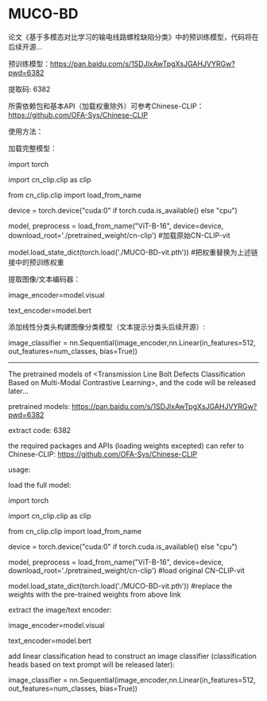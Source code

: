 # MUCO-BD
论文《基于多模态对比学习的输电线路螺栓缺陷分类》中的预训练模型，代码将在后续开源...

预训练模型：https://pan.baidu.com/s/1SDJlxAwTpgXsJGAHJVYRGw?pwd=6382

提取码: 6382

所需依赖包和基本API（加载权重除外）可参考Chinese-CLIP：https://github.com/OFA-Sys/Chinese-CLIP

使用方法：

加载完整模型：

import torch 

import cn_clip.clip as clip

from cn_clip.clip import load_from_name

device = torch.device("cuda:0" if torch.cuda.is_available() else "cpu")

model, preprocess = load_from_name("ViT-B-16", device=device, download_root='./pretrained_weight/cn-clip') #加载原始CN-CLIP-vit

model.load_state_dict(torch.load('./MUCO-BD-vit.pth')) #把权重替换为上述链接中的预训练权重

提取图像/文本编码器：

image_encoder=model.visual

text_encoder=model.bert

添加线性分类头构建图像分类模型（文本提示分类头后续开源）:

image_classifier = nn.Sequential(image_encoder,nn.Linear(in_features=512, out_features=num_classes, bias=True))


-----------------------------------------------------------------------------------------------------------------------------------------------------------------

The pretrained models of &lt;Transmission Line Bolt Defects Classification Based on Multi-Modal Contrastive Learning>, and the code will be released later...

pretrained models: https://pan.baidu.com/s/1SDJlxAwTpgXsJGAHJVYRGw?pwd=6382

extract code: 6382

the required packages and APIs (loading weights excepted) can refer to Chinese-CLIP: https://github.com/OFA-Sys/Chinese-CLIP

usage:

load the full model:

import torch 

import cn_clip.clip as clip

from cn_clip.clip import load_from_name

device = torch.device("cuda:0" if torch.cuda.is_available() else "cpu")

model, preprocess = load_from_name("ViT-B-16", device=device, download_root='./pretrained_weight/cn-clip') #load original CN-CLIP-vit

model.load_state_dict(torch.load('./MUCO-BD-vit.pth')) #replace the weights with the pre-trained weights from above link

extract the image/text encoder:

image_encoder=model.visual

text_encoder=model.bert

add linear classification head to construct an image classifier (classification heads based on text prompt will be released later):

image_classifier = nn.Sequential(image_encoder,nn.Linear(in_features=512, out_features=num_classes, bias=True))
